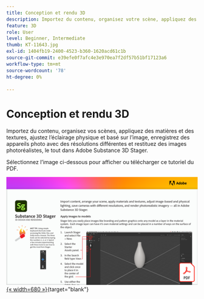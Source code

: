 ```yaml
---
title: Conception et rendu 3D
description: Importez du contenu, organisez votre scène, appliquez des matières et des textures, ajustez l’éclairage physique et basé sur l’image, enregistrez des appareils photo avec des résolutions différentes et générez des images photoréalistes
feature: 3D
role: User
level: Beginner, Intermediate
thumb: KT-11643.jpg
exl-id: 1404fb19-2400-4523-b360-1620acd61c1b
source-git-commit: e39efe0f7afc4e3e970ea7f2df57b51bf17123a6
workflow-type: tm+mt
source-wordcount: '78'
ht-degree: 0%

---
```


# Conception et rendu 3D

Importez du contenu, organisez vos scènes, appliquez des matières et des textures, ajustez l’éclairage physique et basé sur l’image, enregistrez des appareils photo avec des résolutions différentes et restituez des images photoréalistes, le tout dans Adobe Substance 3D Stager.

Sélectionnez l’image ci-dessous pour afficher ou télécharger ce tutoriel du PDF.

[![Image de la première page du tutoriel](assets/Substance3DStager.png){« width=680 »}](assets/Adobe-Substance-Stager.pdf){target="blank"}
